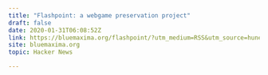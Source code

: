 ```yaml
---
title: "Flashpoint: a webgame preservation project"
draft: false
date: 2020-01-31T06:08:52Z
link: https://bluemaxima.org/flashpoint/?utm_medium=RSS&utm_source=hune
site: bluemaxima.org
topic: Hacker News  

---
```

